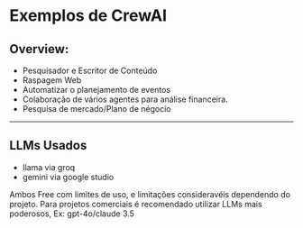 ﻿# Exemplos de CrewAI 

## Overview:

- Pesquisador e Escritor de Conteúdo
- Raspagem Web
- Automatizar o planejamento de eventos
- Colaboração de vários agentes para análise financeira.
- Pesquisa de mercado/Plano de négocio
  
---
## LLMs Usados

- llama via groq
- gemini via google studio

Ambos Free com limites de uso, e limitações consideravéis dependendo do projeto.
Para projetos comerciais é recomendado utilizar LLMs mais poderosos, Ex: gpt-4o/claude 3.5

